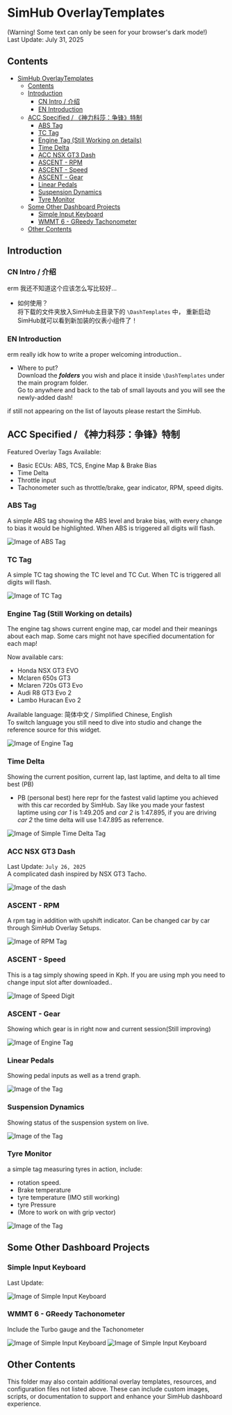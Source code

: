 # SimHub OverlayTemplates

(Warning! Some text can only be seen for your browser's dark mode!)  
Last Update: July 31, 2025

## Contents

- [SimHub OverlayTemplates](#simhub-overlaytemplates)
  - [Contents](#contents)
  - [Introduction](#introduction)
    - [CN Intro / 介绍](#cn-intro--介绍)
    - [EN Introduction](#en-introduction)
  - [ACC Specified / 《神力科莎：争锋》特制](#acc-specified--神力科莎争锋特制)
    - [ABS Tag](#abs-tag)
    - [TC Tag](#tc-tag)
    - [Engine Tag  (Still Working on details)](#engine-tag--still-working-on-details)
    - [Time Delta](#time-delta)
    - [ACC NSX GT3 Dash](#acc-nsx-gt3-dash)
    - [ASCENT - RPM](#ascent---rpm)
    - [ASCENT - Speed](#ascent---speed)
    - [ASCENT - Gear](#ascent---gear)
    - [Linear Pedals](#linear-pedals)
    - [Suspension Dynamics](#suspension-dynamics)
    - [Tyre Monitor](#tyre-monitor)
  - [Some Other Dashboard Projects](#some-other-dashboard-projects)
    - [Simple Input Keyboard](#simple-input-keyboard)
    - [WMMT 6 - GReedy Tachonometer](#wmmt-6---greedy-tachonometer)
  - [Other Contents](#other-contents)

## Introduction

### CN Intro / 介绍

erm 我还不知道这个应该怎么写比较好...

- 如何使用？  
将下载的文件夹放入SimHub主目录下的 `\DashTemplates` 中，
重新启动SimHub就可以看到新加装的仪表小组件了！

### EN Introduction

erm really idk how to write a proper welcoming introduction..

- Where to put?  
Download the ***folders*** you wish and place it inside `\DashTemplates` under the main program folder.  
Go to anywhere and back to the tab of small layouts and you will see the newly-added dash!

if still not appearing on the list of layouts please restart the SimHub.

## ACC Specified / 《神力科莎：争锋》特制

Featured Overlay Tags Available:

- Basic ECUs: ABS, TCS, Engine Map & Brake Bias
- Time Delta
- Throttle input
- Tachonometer such as throttle/brake, gear indicator, RPM, speed digits.

### ABS Tag

A simple ABS tag showing the ABS level and brake bias, with every change to bias it would be highlighted. When ABS is triggered all digits will flash.

![Image of ABS Tag](/ABS%20Tag/ABS%20Tag.djson.00.png)

### TC Tag

A simple TC tag showing the TC level and TC Cut. When TC is triggered all digits will flash.

![Image of TC Tag](/TCS%20Tag/TCS%20Tag.djson.00.png)

### Engine Tag  (Still Working on details)

The engine tag shows current engine map, car model and their meanings about each map. Some cars might not have specified documentation for each map!

Now available cars:

- Honda NSX GT3 EVO
- Mclaren 650s GT3
- Mclaren 720s GT3 Evo
- Audi R8 GT3 Evo 2
- Lambo Huracan Evo 2

Available language:  简体中文 / Simplified Chinese, English  
To switch language you still need to dive into studio and change the reference source for this widget.

![Image of Engine Tag](/Engine%20Tag/Engine%20Tag.djson.png)

### Time Delta

Showing the current position, current lap, last laptime, and delta to all time best (PB)

- PB (personal best) here repr for the fastest valid laptime you achieved with this car recorded by SimHub. Say like you made your fastest laptime using *car 1* is 1:49.205 and *car 2* is 1:47.895, if you are driving *car 2* the time delta will use 1:47.895 as referrence.  

![Image of Simple Time Delta Tag](/Time%20Delta/Time%20Delta.djson.00.png)

### ACC NSX GT3 Dash  

Last Update: `July 26, 2025`  
A complicated dash inspired by NSX GT3 Tacho.

![Image of the dash](/NSX%20GT3%20-Overlay/NSX%20GT3%20-Overlay.djson.00.png)

### ASCENT - RPM

A rpm tag in addition with upshift indicator. Can be changed car by car through SimHub Overlay Setups.

![Image of RPM Tag](/Ascent%20-%20RPM/Ascent%20-%20RPM.djson.png)

### ASCENT - Speed

This is a tag simply showing speed in Kph. If you are using mph you need to change input slot after downloaded..

![Image of Speed Digit](/Ascent%20Set%20-%20Speed/Ascent%20Set%20-%20Speed.djson.png)

### ASCENT - Gear

Showing which gear is in right now and current session(Still improving)

![Image of Engine Tag](/Ascent%20Set%20-%20Gear/Ascent%20Set%20-%20Gear.djson.png)

### Linear Pedals

Showing pedal inputs as well as a trend graph.

![Image of the Tag](/Linear%20Pedals/Linear%20Pedals.djson.png)

### Suspension Dynamics

Showing status of the suspension system on live.

![Image of the Tag](/Suspension%20Dynamics/Suspension%20Dynamics.djson.png)

### Tyre Monitor

a simple tag measuring tyres in action, include:

- rotation speed.  
- Brake temperature
- tyre temperature (IMO still working)
- tyre Pressure
- (More to work on with grip vector)

![Image of the Tag](/Tyre%20Monitors/Tyre%20Monitors.djson.png)

## Some Other Dashboard Projects

### Simple Input Keyboard

Last Update:  

![Image of Simple Input Keyboard](/Simple%20Input%20Keyboard%20-%20FH5/Simple%20Input%20Keyboard%20-%20FH5.djson.00.png)

### WMMT 6 - GReedy Tachonometer

Include the Turbo gauge and the Tachonometer

![Image of Simple Input Keyboard](/湾岸6R%20-%20Digit%20Speedo/湾岸6R%20-%20Digit%20Speedo.djson.00.png)
![Image of Simple Input Keyboard](/WMMT%20Boost%20Gauge/WMMT%20Boost%20Gauge.djson.00.png)

## Other Contents

This folder may also contain additional overlay templates, resources, and configuration files not listed above. These can include custom images, scripts, or documentation to support and enhance your SimHub dashboard experience.
